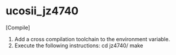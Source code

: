 # ucosii_jz4740

[Compile]
1) Add a cross compilation toolchain to the environment variable.
2) Execute the following instructions:
    cd jz4740/
    make

